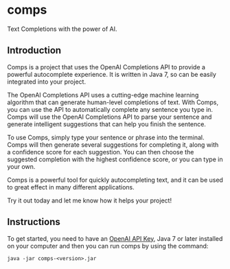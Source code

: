 # comps
Text Completions with the power of AI.


## Introduction

Comps is a project that uses the OpenAI Completions API to provide a powerful
 autocomplete experience. It is written in Java 7, so can be easily integrated
 into your project. 
 
The OpenAI Completions API uses a cutting-edge machine learning algorithm that
 can generate human-level completions of text. With Comps, you can use the API
 to automatically complete any sentence you type in. Comps will use the OpenAI
 Completions API to parse your sentence and generate intelligent suggestions
 that can help you finish the sentence.

To use Comps, simply type your sentence or phrase into the terminal. Comps will
 then generate several suggestions for completing it, along with a confidence 
 score for each suggestion. You can then choose the suggested completion with the
 highest confidence score, or you can type in your own.

Comps is a powerful tool for quickly autocompleting text, and it can be used to
 great effect in many different applications. 

Try it out today and let me know how it helps your project!

## Instructions

To get started, you need to have an [OpenAI API Key](https://platform.openai.com/account/api-keys), Java 7
 or later installed  on your computer and then you can run comps by using the
 command:

 `java -jar comps-<version>.jar`

